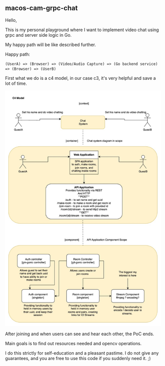 ## macos-cam-grpc-chat

Hello,

This is my personal playground where I want to implement video chat using grpc and server side logic in Go.

My happy path will be like described further.

Happy path:
```
(UserA) => (Browser) => (Video/Audio Capture) => (Go backend service) => (Browser) => (UserB)
```

First what we do is a c4 model, in our case c3, it's very helpful and save a lot of time.

![](mac-video-chat.jpg)


After joining and when users can see and hear each other, the PoC ends.

Main goals is to find out resources needed and opencv operations.

I do this strictly for self-education and a pleasant pastime. I do not give any guarantees,
and you are free to use this code if you suddenly need it. ;)
